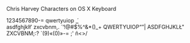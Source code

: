 Chris Harvey Characters on OS X Keyboard

́1234567890-=
qwertyuiop ̨ ̨́\
asdfghjklł’
zxcvbnm,. ́
‘!@#$%^&*()_+
QWERTYUIOP“”|
ASDFGHJKLŁ"
ZXCVBNM;:?
`(9)«(0)»-=
;'
ñ<>/


